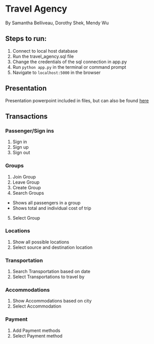 # Travel Agency
By Samantha Belliveau, Dorothy Shek, Mendy Wu

## Steps to run:
1) Connect to local host database
2) Run the travel_agency.sql file
3) Change the credentials of the sql connection in app.py
4) Run `python app.py` in the terminal or command prompt
5) Navigate to `localhost:5000` in the browser

## Presentation
Presentation powerpoint included in files, but can also be found [here](https://docs.google.com/presentation/d/16RmyNWFDxMVQu0jKFxfGXgLND8hENO-GSyXqgTXeJE0/edit?usp=sharing)

## Transactions
### Passenger/Sign ins
1) Sign in
2) Sign up
3) Sign out
### Groups
1) Join Group
2) Leave Group
3) Create Group
4) Search Groups
  * Shows all passengers in a group
  * Shows total and individual cost of trip
5) Select Group
### Locations
1) Show all possible locations
2) Select source and destination location
### Transportation
1) Search Transportation based on date
2) Select Transportations to travel by
### Accommodations
1) Show Accommodations based on city
2) Select Accommodation
### Payment
1) Add Payment methods
2) Select Payment method
